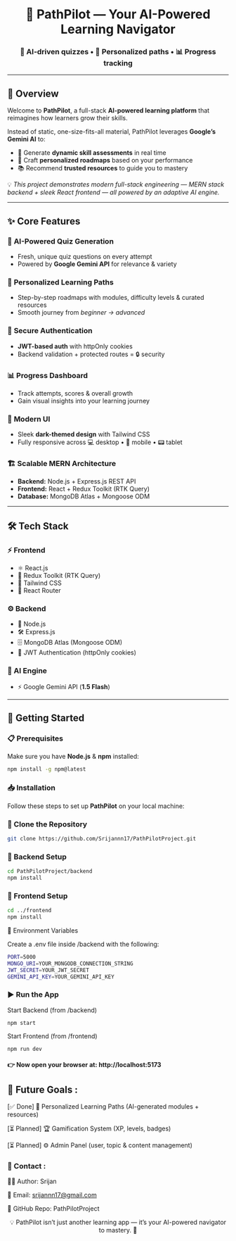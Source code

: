 <h1 align="center">🚀 PathPilot — Your AI-Powered Learning Navigator</h1>  

<h3 align="center">🧠 AI-driven quizzes • 🧭 Personalized paths • 📊 Progress tracking</h3>

---

## 🔎 **Overview**  
Welcome to **PathPilot**, a full-stack **AI-powered learning platform** that reimagines how learners grow their skills.  

Instead of static, one-size-fits-all material, PathPilot leverages **Google’s Gemini AI** to:  
- 📝 Generate **dynamic skill assessments** in real time  
- 🧭 Craft **personalized roadmaps** based on your performance  
- 📚 Recommend **trusted resources** to guide you to mastery  

💡 *This project demonstrates modern full-stack engineering — MERN stack backend + sleek React frontend — all powered by an adaptive AI engine.*  

---

## ✨ **Core Features**

### 🤖 **AI-Powered Quiz Generation**  
- Fresh, unique quiz questions on every attempt  
- Powered by **Google Gemini API** for relevance & variety  

### 🧭 **Personalized Learning Paths**  
- Step-by-step roadmaps with modules, difficulty levels & curated resources  
- Smooth journey from *beginner → advanced*  

### 🔐 **Secure Authentication**  
- **JWT-based auth** with httpOnly cookies  
- Backend validation + protected routes = 🔒 security  

### 📊 **Progress Dashboard**  
- Track attempts, scores & overall growth  
- Gain visual insights into your learning journey  

### 🎨 **Modern UI**  
- Sleek **dark-themed design** with Tailwind CSS  
- Fully responsive across 💻 desktop • 📱 mobile • 📟 tablet  

### 🏗️ **Scalable MERN Architecture**  
- **Backend:** Node.js + Express.js REST API  
- **Frontend:** React + Redux Toolkit (RTK Query)  
- **Database:** MongoDB Atlas + Mongoose ODM  

---

## 🛠️ **Tech Stack**

### ⚡ Frontend  
- ⚛️ React.js  
- 🎯 Redux Toolkit (RTK Query)  
- 🎨 Tailwind CSS  
- 🧭 React Router  

### ⚙️ Backend  
- 🚀 Node.js  
- 🛠️ Express.js  
- 🗄️ MongoDB Atlas (Mongoose ODM)  
- 🔑 JWT Authentication (httpOnly cookies)  

### 🤖 AI Engine  
- ⚡ Google Gemini API (**1.5 Flash**)  

---

## 🚀 **Getting Started**

### 📋 Prerequisites  
Make sure you have **Node.js** & **npm** installed:  
```bash
npm install -g npm@latest
```

### 📥 Installation  

Follow these steps to set up **PathPilot** on your local machine:  

### 🔹 Clone the Repository  
```bash
git clone https://github.com/Srijannn17/PathPilotProject.git
```


### 🔹 Backend Setup
```bash
cd PathPilotProject/backend
npm install
```

### 🔹 Frontend Setup

```bash
cd ../frontend
npm install
```

🔑 Environment Variables

Create a .env file inside /backend with the following:

```bash
PORT=5000
MONGO_URI=YOUR_MONGODB_CONNECTION_STRING
JWT_SECRET=YOUR_JWT_SECRET
GEMINI_API_KEY=YOUR_GEMINI_API_KEY
```

### ▶️ Run the App

Start Backend (from /backend)
```
npm start
```
Start Frontend (from /frontend)
```
npm run dev
```

#### 👉 Now open your browser at: http://localhost:5173


## 🌟 Future Goals : 

[✅ Done] 🧠 Personalized Learning Paths (AI-generated modules + resources)

[⏳ Planned] 🏆 Gamification System (XP, levels, badges)

[⏳ Planned] ⚙️ Admin Panel (user, topic & content management)

### 🤝 Contact :

👨‍💻 Author: Srijan

📧 Email: srijannn17@gmail.com

🔗 GitHub Repo: PathPilotProject




<div align="center">
💡 PathPilot isn’t just another learning app — it’s your AI-powered navigator to mastery. 🚀
</div> 
